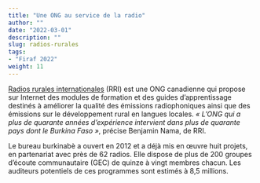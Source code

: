 ```yaml
---
title: "Une ONG au service de la radio"
author: ""
date: "2022-03-01"
description: ""
slug: radios-rurales
tags:
- "Firaf 2022"
weight: 11
--- 
```


[Radios rurales internationales](farmradio.org) (RRI) est une ONG canadienne qui propose sur Internet des modules de formation et des guides d’apprentissage destinés à améliorer la qualité des émissions radiophoniques ainsi que des émissions sur le développement rural en langues locales. *« L’ONG qui a plus de quarante années d’expérience intervient dans plus de quarante pays dont le Burkina Faso »*, précise Benjamin Nama, de RRI.

Le bureau burkinabè a ouvert en 2012 et a déjà mis en œuvre huit projets, en partenariat avec près de 62 radios. Elle dispose de plus de 200 groupes d’écoute communautaire (GEC) de quinze à vingt membres chacun. Les auditeurs potentiels de ces programmes sont estimés à  8,5 millions.